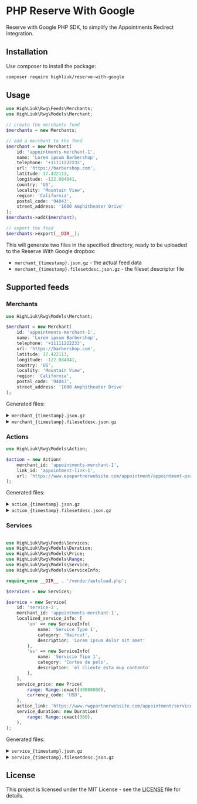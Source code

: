 # PHP Reserve With Google

Reserve with Google PHP SDK, to simplify the Appointments Redirect integration.

## Installation

Use composer to install the package:

```bash
composer require highliuk/reserve-with-google
```

## Usage

```php
use HighLiuk\Rwg\Feeds\Merchants;
use HighLiuk\Rwg\Models\Merchant;

// create the merchants feed
$merchants = new Merchants;

// add a merchant to the feed
$merchant = new Merchant(
    id: 'appointments-merchant-1',
    name: 'Lorem ipsum Barbershop',
    telephone: '+11111222233',
    url: 'https://barbershop.com',
    latitude: 37.422113,
    longitude: -122.084041,
    country: 'US',
    locality: 'Mountain View',
    region: 'California',
    postal_code: '94043',
    street_address: '1600 Amphitheater Drive'
);
$merchants->add($merchant);

// export the feed
$merchants->export(__DIR__);
```

This will generate two files in the specified directory, ready to be uploaded to the Reserve With Google dropbox:

-   `merchant_{timestamp}.json.gz` - the actual feed data
-   `merchant_{timestamp}.filesetdesc.json.gz` - the fileset descriptor file

## Supported feeds

### Merchants

```php
use HighLiuk\Rwg\Models\Merchant;

$merchant = new Merchant(
    id: 'appointments-merchant-1',
    name: 'Lorem ipsum Barbershop',
    telephone: '+11111222233',
    url: 'https://barbershop.com',
    latitude: 37.422113,
    longitude: -122.084041,
    country: 'US',
    locality: 'Mountain View',
    region: 'California',
    postal_code: '94043',
    street_address: '1600 Amphitheater Drive'
);
```

Generated files:

<details>
    <summary>
        <code>merchant_{timestamp}.json.gz</code>
    </summary>

```json
{
    "data": [
        {
            "entityId": "appointments-merchant-1",
            "name": "Lorem ipsum Barbershop",
            "telephone": "+11111222233",
            "url": "https://barbershop.com",
            "location": {
                "latitude": 37.422113000000003,
                "longitude": -122.084041,
                "address": {
                    "country": "US",
                    "locality": "Mountain View",
                    "region": "California",
                    "postalCode": "94043",
                    "streetAddress": "1600 Amphitheater Drive"
                }
            }
        }
    ]
}
```

</details>

<details>
    <summary>
        <code>merchant_{timestamp}.filesetdesc.json.gz</code>
    </summary>

```json
{
    "generationTimestamp": "1725266494",
    "name": "reservewithgoogle.entity",
    "dataFile": ["merchant_1725266494.json.gz"]
}
```

</details>

### Actions

```php
use HighLiuk\Rwg\Models\Action;

$action = new Action(
    merchant_id: 'appointments-merchant-1',
    link_id: 'appointment-link-1',
    url: 'https://www.epapartnerwebsite.com/appointment/appointment-partner-1',
);
```

Generated files:

<details>
    <summary>
        <code>action_{timestamp}.json.gz</code>
    </summary>

```json
{
    "data": [
        {
            "entityId": "appointments-merchant-1",
            "linkId": "appointment-link-1",
            "url": "https://www.epapartnerwebsite.com/appointment/appointment-partner-1",
            "actions": [{ "appointmentInfo": {} }]
        }
    ]
}
```

</details>

<details>
    <summary>
        <code>action_{timestamp}.filesetdesc.json.gz</code>
    </summary>

```json
{
    "generationTimestamp": "1725266606",
    "name": "reservewithgoogle.action.v2",
    "dataFile": ["action_1725266606.json.gz"]
}
```

</details>

### Services

```php

use HighLiuk\Rwg\Feeds\Services;
use HighLiuk\Rwg\Models\Duration;
use HighLiuk\Rwg\Models\Price;
use HighLiuk\Rwg\Models\Range;
use HighLiuk\Rwg\Models\Service;
use HighLiuk\Rwg\Models\ServiceInfo;

require_once __DIR__ . '/vendor/autoload.php';

$services = new Services;

$service = new Service(
    id: 'service-1',
    merchant_id: 'appointments-merchant-1',
    localized_service_info: [
        'en' => new ServiceInfo(
            name: 'Service Type 1',
            category: 'Haircut',
            description: 'Lorem ipsum dolor sit amet'
        ),
        'es' => new ServiceInfo(
            name: 'Servicio Tipo 1',
            category: 'Cortes de pelo',
            description: 'el cliente esta muy contento'
        ),
    ],
    service_price: new Price(
        range: Range::exact(40000000),
        currency_code: 'USD',
    ),
    action_link: 'https://www.rwgpartnerwebsite.com/appointment/service-1/in-person-1',
    service_duration: new Duration(
        range: Range::exact(360),
    ),
);
```

Generated files:

<details>
    <summary>
        <code>service_{timestamp}.json.gz</code>
    </summary>

```json
{
    "data": [
        {
            "merchantId": "appointments-merchant-1",
            "serviceId": "service-1",
            "localizedServiceName": {
                "value": "Service Type 1",
                "localizedValue": [
                    { "locale": "en", "value": "Service Type 1" },
                    { "locale": "es", "value": "Servicio Tipo 1" }
                ]
            },
            "localizedServiceCategory": {
                "value": "Haircut",
                "localizedValue": [
                    { "locale": "en", "value": "Haircut" },
                    { "locale": "es", "value": "Cortes de pelo" }
                ]
            },
            "localizedServiceDescription": {
                "value": "Lorem ipsum dolor sit amet",
                "localizedValue": [
                    { "locale": "en", "value": "Lorem ipsum dolor sit amet" },
                    { "locale": "es", "value": "el cliente esta muy contento" }
                ]
            },
            "servicePrice": {
                "priceInterpretation": "INTERPRETATION_EXACT",
                "minPrice": { "priceMicros": "40000000", "currencyCode": "USD" }
            },
            "actionLink": [
                {
                    "url": "https://www.rwgpartnerwebsite.com/appointment/service-1/in-person-1"
                }
            ],
            "serviceDuration": {
                "durationInterpretation": "INTERPRETATION_EXACT",
                "minDurationSec": "360"
            }
        }
    ]
}
```

</details>

<details>
    <summary>
        <code>service_{timestamp}.filesetdesc.json.gz</code>
    </summary>

```json
{
    "generationTimestamp": "1725265955",
    "name": "glam.service.v0",
    "dataFile": ["service_1725265955.json.gz"]
}
```

</details>

## License

This project is licensed under the MIT License - see the [LICENSE](LICENSE) file for details.
